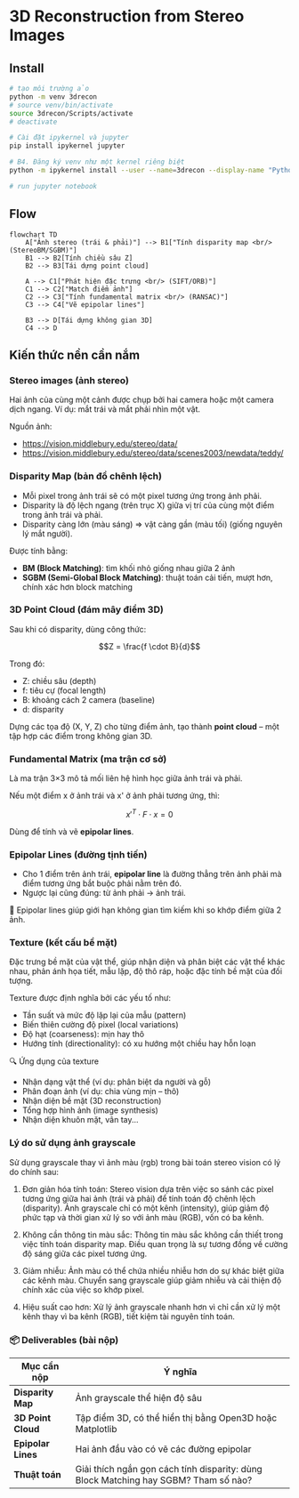 # 3D Reconstruction from Stereo Images

## Install

```sh
# tạo môi trường ảo
python -m venv 3drecon
# source venv/bin/activate
source 3drecon/Scripts/activate
# deactivate

# Cài đặt ipykernel và jupyter
pip install ipykernel jupyter

# B4. Đăng ký venv như một kernel riêng biệt
python -m ipykernel install --user --name=3drecon --display-name "Python (3drecon)"

# run jupyter notebook
```

## Flow

```mermaid
flowchart TD
    A["Ảnh stereo (trái & phải)"] --> B1["Tính disparity map <br/> (StereoBM/SGBM)"]
    B1 --> B2[Tính chiều sâu Z]
    B2 --> B3[Tái dựng point cloud]

    A --> C1["Phát hiện đặc trưng <br/> (SIFT/ORB)"]
    C1 --> C2["Match điểm ảnh"]
    C2 --> C3["Tính fundamental matrix <br/> (RANSAC)"]
    C3 --> C4["Vẽ epipolar lines"]

    B3 --> D[Tái dựng không gian 3D]
    C4 --> D
```

## Kiến thức nền cần nắm

### Stereo images (ảnh stereo)

Hai ảnh của cùng một cảnh được chụp bởi hai camera hoặc một camera dịch ngang. Ví dụ: mắt trái và mắt phải nhìn một vật.

Nguồn ảnh:
- https://vision.middlebury.edu/stereo/data/
- https://vision.middlebury.edu/stereo/data/scenes2003/newdata/teddy/

### Disparity Map (bản đồ chênh lệch)

- Mỗi pixel trong ảnh trái sẽ có một pixel tương ứng trong ảnh phải.
- Disparity là độ lệch ngang (trên trục X) giữa vị trí của cùng một điểm trong ảnh trái và phải.
- Disparity càng lớn (màu sáng) ⇒ vật càng gần (màu tối) (giống nguyên lý mắt người).

Được tính bằng:
- **BM (Block Matching)**: tìm khối nhỏ giống nhau giữa 2 ảnh
- **SGBM (Semi-Global Block Matching)**: thuật toán cải tiến, mượt hơn, chính xác hơn block matching

### 3D Point Cloud (đám mây điểm 3D)

Sau khi có disparity, dùng công thức:

```math
Z = \frac{f \cdot B}{d}
```

Trong đó:
- Z: chiều sâu (depth)
- f: tiêu cự (focal length)
- B: khoảng cách 2 camera (baseline)
- d: disparity

Dựng các tọa độ (X, Y, Z) cho từng điểm ảnh, tạo thành **point cloud** – một tập hợp các điểm trong không gian 3D.

### Fundamental Matrix (ma trận cơ sở)

Là ma trận 3×3 mô tả mối liên hệ hình học giữa ảnh trái và phải.

Nếu một điểm x ở ảnh trái và x' ở ảnh phải tương ứng, thì:
```math
x'^T \cdot F \cdot x = 0
```

Dùng để tính và vẽ **epipolar lines**.

### Epipolar Lines (đường tịnh tiến)

- Cho 1 điểm trên ảnh trái, **epipolar line** là đường thẳng trên ảnh phải mà điểm tương ứng bắt buộc phải nằm trên đó.
- Ngược lại cũng đúng: từ ảnh phải → ảnh trái.

📌 Epipolar lines giúp giới hạn không gian tìm kiếm khi so khớp điểm giữa 2 ảnh.

### Texture (kết cấu bề mặt)

Đặc trưng bề mặt của vật thể, giúp nhận diện và phân biệt các vật thể khác nhau, phản ánh họa tiết, mẫu lặp, độ thô ráp, hoặc đặc tính bề mặt của đối tượng.

Texture được định nghĩa bởi các yếu tố như:
- Tần suất và mức độ lặp lại của mẫu (pattern)
- Biến thiên cường độ pixel (local variations)
- Độ hạt (coarseness): mịn hay thô
- Hướng tính (directionality): có xu hướng một chiều hay hỗn loạn

🔍 Ứng dụng của texture
- Nhận dạng vật thể (ví dụ: phân biệt da người và gỗ)
- Phân đoạn ảnh (ví dụ: chia vùng mịn – thô)
- Nhận diện bề mặt (3D reconstruction)
- Tổng hợp hình ảnh (image synthesis)
- Nhận diện khuôn mặt, vân tay...

### Lý do sử dụng ảnh grayscale

Sử dụng grayscale thay vì ảnh màu (rgb) trong bài toán stereo vision có lý do chính sau:

1. Đơn giản hóa tính toán:
Stereo vision dựa trên việc so sánh các pixel tương ứng giữa hai ảnh (trái và phải) để tính toán độ chênh lệch (disparity). Ảnh grayscale chỉ có một kênh (intensity), giúp giảm độ phức tạp và thời gian xử lý so với ảnh màu (RGB), vốn có ba kênh.

2. Không cần thông tin màu sắc:
Thông tin màu sắc không cần thiết trong việc tính toán disparity map. Điều quan trọng là sự tương đồng về cường độ sáng giữa các pixel tương ứng.

3. Giảm nhiễu:
Ảnh màu có thể chứa nhiều nhiễu hơn do sự khác biệt giữa các kênh màu. Chuyển sang grayscale giúp giảm nhiễu và cải thiện độ chính xác của việc so khớp pixel.

4. Hiệu suất cao hơn:
Xử lý ảnh grayscale nhanh hơn vì chỉ cần xử lý một kênh thay vì ba kênh (RGB), tiết kiệm tài nguyên tính toán.

### 📦 Deliverables (bài nộp)

| Mục cần nộp        | Ý nghĩa                                                                             |
| ------------------ | ----------------------------------------------------------------------------------- |
| **Disparity Map**  | Ảnh grayscale thể hiện độ sâu                                                       |
| **3D Point Cloud** | Tập điểm 3D, có thể hiển thị bằng Open3D hoặc Matplotlib                            |
| **Epipolar Lines** | Hai ảnh đầu vào có vẽ các đường epipolar                                            |
| **Thuật toán**     | Giải thích ngắn gọn cách tính disparity: dùng Block Matching hay SGBM? Tham số nào? |
